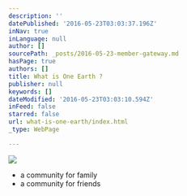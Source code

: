 ```yaml
---
description: ''
datePublished: '2016-05-23T03:03:37.196Z'
inNav: true
inLanguage: null
author: []
sourcePath: _posts/2016-05-23-member-gateway.md
hasPage: true
authors: []
title: What is One Earth ?
publisher: null
keywords: []
dateModified: '2016-05-23T03:03:10.594Z'
inFeed: false
starred: false
url: what-is-one-earth/index.html
_type: WebPage

---
```

![](https://s3-us-west-2.amazonaws.com/the-grid-img/p/9fc0ae53a1e3189995e38a3a9c957abcfa035a0c.png)

* a community for family
* a community for friends